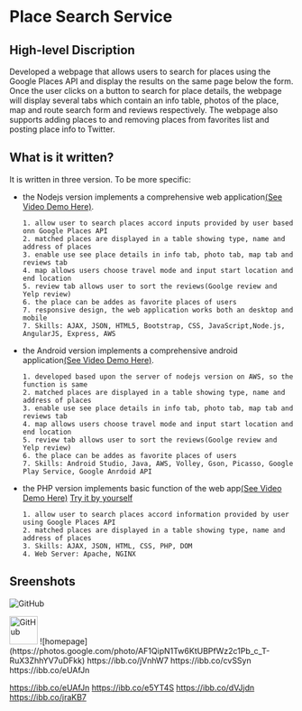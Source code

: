 # Place Search Service

## High-level Discription
Developed a webpage that allows users to search for places using the Google Places API and display the results on the same page 
below the form. Once the user clicks on a button to search for place details, the webpage will display several tabs which contain
an info table, photos of the place, map and route search form and reviews respectively. The webpage also supports adding places to
and removing places from favorites list and posting place info to Twitter.

## What is it written?
It is written in three version. To be more specific:

* the Nodejs version implements a comprehensive web application[(See Video Demo Here)](https://www.youtube.com/watch?v=5OTM7qBMxfM).
      
      1. allow user to search places accord inputs provided by user based onn Google Places API 
      2. matched places are displayed in a table showing type, name and address of places
      3. enable use see place details in info tab, photo tab, map tab and reviews tab
      4. map allows users choose travel mode and input start location and end location
      5. review tab allows user to sort the reviews(Goolge review and Yelp review)
      6. the place can be addes as favorite places of users
      7. responsive design, the web application works both an desktop and mobile
      7. Skills: AJAX, JSON, HTML5, Bootstrap, CSS, JavaScript,Node.js, AngularJS, Express, AWS
      
* the Android version implements a comprehensive android application[(See Video Demo Here)](https://www.youtube.com/watch?v=jhmInPC0m4M&feature=youtu.be).

      1. developed based upon the server of nodejs version on AWS, so the function is same
      2. matched places are displayed in a table showing type, name and address of places
      3. enable use see place details in info tab, photo tab, map tab and reviews tab
      4. map allows users choose travel mode and input start location and end location
      5. review tab allows user to sort the reviews(Goolge review and Yelp review)
      6. the place can be addes as favorite places of users 
      7. Skills: Android Studio, Java, AWS, Volley, Gson, Picasso, Google Play Service, Google Anrdoid API


* the PHP version implements basic function of the web app[(See Video Demo Here)](https://www.youtube.com/watch?v=1uffTsR2jLk&feature=youtu.be)
[Try it by yourself](http://cs-server.usc.edu:12293/page.php)
      
      1. allow user to search places accord information provided by user using Google Places API
      2. matched places are displayed in a table showing type, name and address of places
      3. Skills: AJAX, JSON, HTML, CSS, PHP, DOM
      4. Web Server: Apache, NGINX
   
 ## Sreenshots
  ![GitHub](https://avatars2.githubusercontent.com/u/3265208?v=3&s=100 "GitHub,Social Coding")
  
 <img src="https://photos.google.com/photo/AF1QipN1Tw6KtUBPfWz2c1Pb_c_T-RuX3ZhhYV7uDFkk" alt="GitHub" title="GitHub,Social Coding" width="50" height="50" />
![homepage](https://photos.google.com/photo/AF1QipN1Tw6KtUBPfWz2c1Pb_c_T-RuX3ZhhYV7uDFkk)
 https://ibb.co/jVnhW7
 https://ibb.co/cvSSyn
 https://ibb.co/eUAfJn

 https://ibb.co/eUAfJn
 https://ibb.co/e5YT4S
 https://ibb.co/dVJjdn
 https://ibb.co/jraKB7
